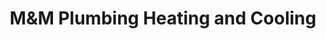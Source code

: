 ---
title: "M&M Plumbing Heating and Cooling"
url: /indian-river/mandm-plumbing-heating-and-cooling/
shop: shop
---